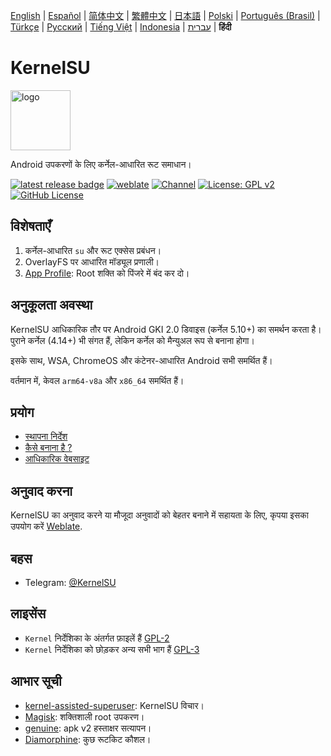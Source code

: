
[English](README.md) | [Español](README_ES.md) | [简体中文](README_CN.md) | [繁體中文](README_TW.md) | [日本語](README_JP.md) | [Polski](README_PL.md) | [Português (Brasil)](README_PT-BR.md) | [Türkçe](README_TR.md) | [Русский](README_RU.md) | [Tiếng Việt](README_VI.md) | [Indonesia](README_ID.md) | [עברית](README_IW.md) |  **हिंदी**

# KernelSU

<img src="https://kernelsu.org/logo.png" style="width: 96px;" alt="logo">

Android उपकरणों के लिए कर्नेल-आधारित रूट समाधान।

[![latest release badge](https://img.shields.io/github/v/release/tiann/KernelSU?label=Release&logo=github)](https://github.com/tiann/KernelSU/releases/latest)
[![weblate](https://img.shields.io/badge/Localization-Weblate-teal?logo=weblate)](https://hosted.weblate.org/engage/kernelsu)
[![Channel](https://img.shields.io/badge/Follow-Telegram-blue.svg?logo=telegram)](https://t.me/KernelSU)
[![License: GPL v2](https://img.shields.io/badge/License-GPL%20v2-orange.svg?logo=gnu)](https://www.gnu.org/licenses/old-licenses/gpl-2.0.en.html)
[![GitHub License](https://img.shields.io/github/license/tiann/KernelSU?logo=gnu)](/LICENSE)

## विशेषताएँ

1. कर्नेल-आधारित `su` और रूट एक्सेस प्रबंधन।
2. OverlayFS पर आधारित मॉड्यूल प्रणाली।
3. [App Profile](https://kernelsu.org/guide/app-profile.html): Root शक्ति को पिंजरे में बंद कर दो।

## अनुकूलता अवस्था

KernelSU आधिकारिक तौर पर Android GKI 2.0 डिवाइस (कर्नेल 5.10+) का समर्थन करता है। पुराने कर्नेल (4.14+) भी संगत हैं, लेकिन कर्नेल को मैन्युअल रूप से बनाना होगा।

इसके साथ, WSA, ChromeOS और कंटेनर-आधारित Android सभी समर्थित हैं।

वर्तमान में, केवल `arm64-v8a` और `x86_64` समर्थित हैं।

## प्रयोग

- [स्थापना निर्देश](https://kernelsu.org/guide/installation.html)
- [कैसे बनाना है ?](https://kernelsu.org/guide/how-to-build.html)
- [आधिकारिक वेबसाइट](https://kernelsu.org/)

## अनुवाद करना

KernelSU का अनुवाद करने या मौजूदा अनुवादों को बेहतर बनाने में सहायता के लिए, कृपया इसका उपयोग करें [Weblate](https://hosted.weblate.org/engage/kernelsu/).

## बहस

- Telegram: [@KernelSU](https://t.me/KernelSU)

## लाइसेंस

- `Kernel` निर्देशिका के अंतर्गत फ़ाइलें हैं [GPL-2](https://www.gnu.org/licenses/old-licenses/gpl-2.0.en.html)
- `Kernel` निर्देशिका को छोड़कर अन्य सभी भाग हैं [GPL-3](https://www.gnu.org/licenses/gpl-3.0.html)

## आभार सूची

- [kernel-assisted-superuser](https://git.zx2c4.com/kernel-assisted-superuser/about/): KernelSU विचार।
- [Magisk](https://github.com/topjohnwu/Magisk): शक्तिशाली root उपकरण।
- [genuine](https://github.com/brevent/genuine/): apk v2 हस्ताक्षर सत्यापन।
- [Diamorphine](https://github.com/m0nad/Diamorphine): कुछ रूटकिट कौशल।
